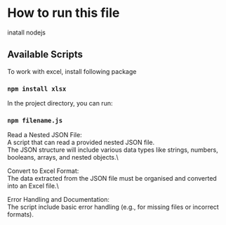 # How to run this file
inatall nodejs 

## Available Scripts

To work with excel, install following package

### `npm install xlsx`

In the project directory, you can run:

### `npm filename.js`

Read a Nested JSON File:\
A script that can read a provided nested JSON file.\
The JSON structure will include various data types like strings,
numbers, booleans, arrays, and nested objects.\

Convert to Excel Format:\
The data extracted from the JSON file must be organised and
converted into an Excel file.\

Error Handling and Documentation:\
The script include basic error handling (e.g., for missing files or
incorrect formats).
